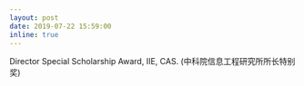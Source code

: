 ```yaml
---
layout: post
date: 2019-07-22 15:59:00
inline: true
---
```


Director Special Scholarship Award, IIE, CAS. (中科院信息工程研究所所长特别奖)
